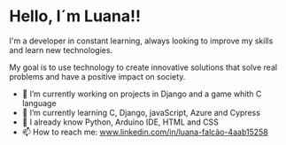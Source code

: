 # Hello, I´m Luana!!

I'm a developer in constant learning, always looking to improve my skills and learn new technologies. 

My goal is to use technology to create innovative solutions that solve real problems and have a positive impact on society.

- 🔭 I’m currently working on projects in Django and a game whith C language
- 🌱 I’m currently learning C, Django, javaScript, Azure and Cypress
- 🌳 I already know Python, Arduino IDE, HTML and CSS
- 📫 How to reach me: www.linkedin.com/in/luana-falcão-4aab15258

